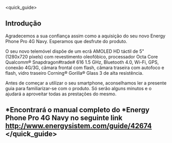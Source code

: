 <quick_guide>
## Introdução

Agradecemos a sua confiança assim como a aquisição do seu novo Energy Phone Pro 4G Navy.  Esperamos que desfrute do produto.

O seu novo telemóvel dispõe de um ecrã AMOLED HD táctil de 5" (1280x720 píxels) com revestimento oleofóbico, processador Octa Core Qualcomm® Snapdragon#trade# 616 1.5 GHz, Bluetooth 4.0, Wi-Fi, GPS, conexão 4G/3G, câmara frontal com flash, câmara traseira com autofoco e flash, vidro traseiro Corning® Gorilla® Glass 3 de alta resistência.

Antes de começar a utilizar o seu smartphone, aconselhamos ler a presente guia para familiarizar-se com o produto. Só serão alguns minutos e o ajudará a aproveitar todas as prestações do mesmo.

## <unique> *Encontrará o manual completo do *Energy Phone Pro 4G Navy no seguinte link http://www.energysistem.com/guide/42674 </unique> </quick_guide>

